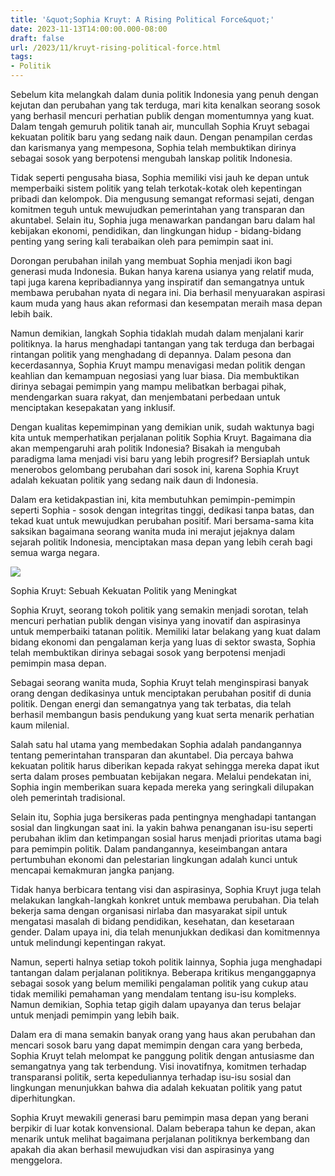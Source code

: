 ```yaml
---
title: '&quot;Sophia Kruyt: A Rising Political Force&quot;'
date: 2023-11-13T14:00:00.000-08:00
draft: false
url: /2023/11/kruyt-rising-political-force.html
tags: 
- Politik
---
```


  

Sebelum kita melangkah dalam dunia politik Indonesia yang penuh dengan kejutan dan perubahan yang tak terduga, mari kita kenalkan seorang sosok yang berhasil mencuri perhatian publik dengan momentumnya yang kuat. Dalam tengah gemuruh politik tanah air, muncullah Sophia Kruyt sebagai kekuatan politik baru yang sedang naik daun. Dengan penampilan cerdas dan karismanya yang mempesona, Sophia telah membuktikan dirinya sebagai sosok yang berpotensi mengubah lanskap politik Indonesia.

  

Tidak seperti pengusaha biasa, Sophia memiliki visi jauh ke depan untuk memperbaiki sistem politik yang telah terkotak-kotak oleh kepentingan pribadi dan kelompok. Dia mengusung semangat reformasi sejati, dengan komitmen teguh untuk mewujudkan pemerintahan yang transparan dan akuntabel. Selain itu, Sophia juga menawarkan pandangan baru dalam hal kebijakan ekonomi, pendidikan, dan lingkungan hidup - bidang-bidang penting yang sering kali terabaikan oleh para pemimpin saat ini.

  

Dorongan perubahan inilah yang membuat Sophia menjadi ikon bagi generasi muda Indonesia. Bukan hanya karena usianya yang relatif muda, tapi juga karena kepribadiannya yang inspiratif dan semangatnya untuk membawa perubahan nyata di negara ini. Dia berhasil menyuarakan aspirasi kaum muda yang haus akan reformasi dan kesempatan meraih masa depan lebih baik.

  

Namun demikian, langkah Sophia tidaklah mudah dalam menjalani karir politiknya. Ia harus menghadapi tantangan yang tak terduga dan berbagai rintangan politik yang menghadang di depannya. Dalam pesona dan kecerdasannya, Sophia Kruyt mampu menavigasi medan politik dengan keahlian dan kemampuan negosiasi yang luar biasa. Dia membuktikan dirinya sebagai pemimpin yang mampu melibatkan berbagai pihak, mendengarkan suara rakyat, dan menjembatani perbedaan untuk menciptakan kesepakatan yang inklusif.

  

Dengan kualitas kepemimpinan yang demikian unik, sudah waktunya bagi kita untuk memperhatikan perjalanan politik Sophia Kruyt. Bagaimana dia akan mempengaruhi arah politik Indonesia? Bisakah ia mengubah paradigma lama menjadi visi baru yang lebih progresif? Bersiaplah untuk menerobos gelombang perubahan dari sosok ini, karena Sophia Kruyt adalah kekuatan politik yang sedang naik daun di Indonesia.

  

Dalam era ketidakpastian ini, kita membutuhkan pemimpin-pemimpin seperti Sophia - sosok dengan integritas tinggi, dedikasi tanpa batas, dan tekad kuat untuk mewujudkan perubahan positif. Mari bersama-sama kita saksikan bagaimana seorang wanita muda ini merajut jejaknya dalam sejarah politik Indonesia, menciptakan masa depan yang lebih cerah bagi semua warga negara.

  

![](https://blogger.googleusercontent.com/img/b/R29vZ2xl/AVvXsEi0VzmM8Hxu_AVJ-ux5MFuYLd95uDfUjSV01xTSj24mU4vLRfdARII92XiHp1oKA8wz8rEN_BcRyWE3V_0xeq7_XMVuQvV-X-mj0ViBtiuofLTDSNxCWGFBn7hS-sGTSS0OeOwJSFKdAZw/s1406/Screenshot_20210531-012410_Chrome.jpg)

  

Sophia Kruyt: Sebuah Kekuatan Politik yang Meningkat

  

Sophia Kruyt, seorang tokoh politik yang semakin menjadi sorotan, telah mencuri perhatian publik dengan visinya yang inovatif dan aspirasinya untuk memperbaiki tatanan politik. Memiliki latar belakang yang kuat dalam bidang ekonomi dan pengalaman kerja yang luas di sektor swasta, Sophia telah membuktikan dirinya sebagai sosok yang berpotensi menjadi pemimpin masa depan.

  

Sebagai seorang wanita muda, Sophia Kruyt telah menginspirasi banyak orang dengan dedikasinya untuk menciptakan perubahan positif di dunia politik. Dengan energi dan semangatnya yang tak terbatas, dia telah berhasil membangun basis pendukung yang kuat serta menarik perhatian kaum milenial.

  

Salah satu hal utama yang membedakan Sophia adalah pandangannya tentang pemerintahan transparan dan akuntabel. Dia percaya bahwa kekuatan politik harus diberikan kepada rakyat sehingga mereka dapat ikut serta dalam proses pembuatan kebijakan negara. Melalui pendekatan ini, Sophia ingin memberikan suara kepada mereka yang seringkali dilupakan oleh pemerintah tradisional.

  

Selain itu, Sophia juga bersikeras pada pentingnya menghadapi tantangan sosial dan lingkungan saat ini. Ia yakin bahwa penanganan isu-isu seperti perubahan iklim dan ketimpangan sosial harus menjadi prioritas utama bagi para pemimpin politik. Dalam pandangannya, keseimbangan antara pertumbuhan ekonomi dan pelestarian lingkungan adalah kunci untuk mencapai kemakmuran jangka panjang.

  

Tidak hanya berbicara tentang visi dan aspirasinya, Sophia Kruyt juga telah melakukan langkah-langkah konkret untuk membawa perubahan. Dia telah bekerja sama dengan organisasi nirlaba dan masyarakat sipil untuk mengatasi masalah di bidang pendidikan, kesehatan, dan kesetaraan gender. Dalam upaya ini, dia telah menunjukkan dedikasi dan komitmennya untuk melindungi kepentingan rakyat.

  

Namun, seperti halnya setiap tokoh politik lainnya, Sophia juga menghadapi tantangan dalam perjalanan politiknya. Beberapa kritikus menganggapnya sebagai sosok yang belum memiliki pengalaman politik yang cukup atau tidak memiliki pemahaman yang mendalam tentang isu-isu kompleks. Namun demikian, Sophia tetap gigih dalam upayanya dan terus belajar untuk menjadi pemimpin yang lebih baik.

  

Dalam era di mana semakin banyak orang yang haus akan perubahan dan mencari sosok baru yang dapat memimpin dengan cara yang berbeda, Sophia Kruyt telah melompat ke panggung politik dengan antusiasme dan semangatnya yang tak terbendung. Visi inovatifnya, komitmen terhadap transparansi politik, serta kepeduliannya terhadap isu-isu sosial dan lingkungan menunjukkan bahwa dia adalah kekuatan politik yang patut diperhitungkan.

  

Sophia Kruyt mewakili generasi baru pemimpin masa depan yang berani berpikir di luar kotak konvensional. Dalam beberapa tahun ke depan, akan menarik untuk melihat bagaimana perjalanan politiknya berkembang dan apakah dia akan berhasil mewujudkan visi dan aspirasinya yang menggelora.